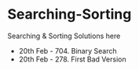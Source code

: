 # Searching-Sorting
Searching &amp; Sorting Solutions here

- 20th Feb - 704. Binary Search
- 20th Feb - 278. First Bad Version
